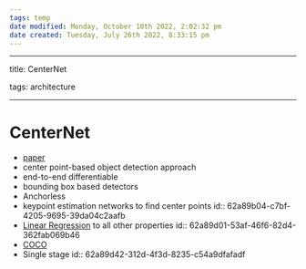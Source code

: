 ```yaml
---
tags: temp
date modified: Monday, October 10th 2022, 2:02:32 pm
date created: Tuesday, July 26th 2022, 8:33:15 pm
---
```


---

title: CenterNet

tags: architecture

---

# CenterNet
- [paper](https://arxiv.org/abs/1904.07850)
- center point-based object detection approach
- end-to-end differentiable
- bounding box based detectors
- Anchorless
- keypoint estimation networks to find center points
  id:: 62a89b04-c7bf-4205-9695-39da04c2aafb
- [Linear Regression](Linear%20Regression) to all other properties
  id:: 62a89d01-53af-46f6-82d4-362fab069b46
- [COCO](COCO.md)
- Single stage
  id:: 62a89d42-312d-4f3d-8235-c54a9dfafadf



